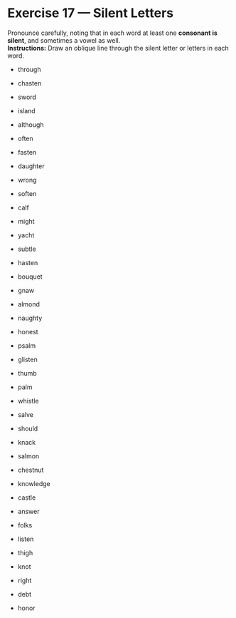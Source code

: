 # Exercise 17 — Silent Letters

Pronounce carefully, noting that in each word at least one **consonant is silent**, and sometimes a vowel as well.  
**Instructions:** Draw an oblique line through the silent letter or letters in each word.

- through  
- chasten  
- sword  
- island  

- although  
- often  
- fasten  
- daughter  

- wrong  
- soften  
- calf  
- might  

- yacht  
- subtle  
- hasten  
- bouquet  

- gnaw  
- almond  
- naughty  
- honest  

- psalm  
- glisten  
- thumb  
- palm  

- whistle  
- salve  
- should  
- knack  

- salmon  
- chestnut  
- knowledge  
- castle  

- answer  
- folks  
- listen  
- thigh  

- knot  
- right  
- debt  
- honor  
